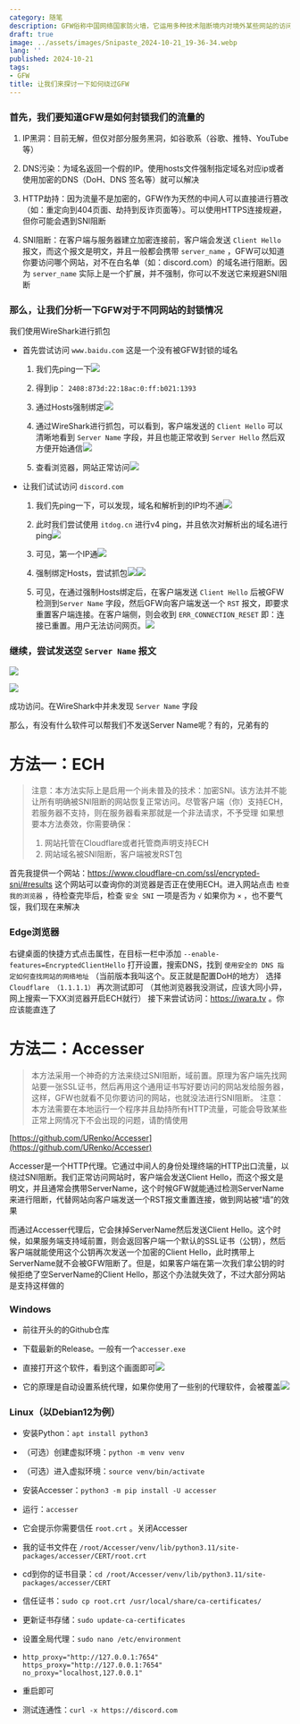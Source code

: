 ```yaml
---
category: 随笔
description: GFW俗称中国网络国家防火墙，它运用多种技术阻断境内对境外某些网站的访问，比如谷歌、Discord。但对于某些阻断方式，通过一些手段，我们可以绕过GFW来进行访问
draft: true
image: ../assets/images/Snipaste_2024-10-21_19-36-34.webp
lang: ''
published: 2024-10-21
tags:
- GFW
title: 让我们来探讨一下如何绕过GFW
---
```

### 首先，我们要知道GFW是如何封锁我们的流量的

1. IP黑洞：目前无解，但仅对部分服务黑洞，如谷歌系（谷歌、推特、YouTube等）

2. DNS污染：为域名返回一个假的IP。使用hosts文件强制指定域名对应ip或者使用加密的DNS（DoH、DNS 签名等）就可以解决

3. HTTP劫持：因为流量不是加密的，GFW作为天然的中间人可以直接进行篡改（如：重定向到404页面、劫持到反诈页面等）。可以使用HTTPS连接规避，但你可能会遇到SNI阻断

4. SNI阻断：在客户端与服务器建立加密连接前，客户端会发送 `Client Hello` 报文，而这个报文是明文，并且一般都会携带 `server_name` ，GFW可以知道你要访问哪个网站，对不在白名单（如：discord.com）的域名进行阻断。因为 `server_name` 实际上是一个扩展，并不强制，你可以不发送它来规避SNI阻断

### 那么，让我们分析一下GFW对于不同网站的封锁情况

我们使用WireShark进行抓包

- 首先尝试访问 `www.baidu.com` 这是一个没有被GFW封锁的域名
  
  1. 我们先ping一下![](../assets/images/2024-10-21-20-16-48-image.webp)
  
  2. 得到ip： `2408:873d:22:18ac:0:ff:b021:1393` 
  
  3. 通过Hosts强制绑定![](../assets/images/2024-10-21-20-18-10-image.webp)
  
  4. 通过WireShark进行抓包，可以看到，客户端发送的 `Client Hello` 可以清晰地看到 `Server Name` 字段，并且也能正常收到 `Server Hello` 然后双方便开始通信![](../assets/images/2024-10-21-20-24-03-image.webp)
  
  5. 查看浏览器，网站正常访问![](../assets/images/2024-10-21-20-35-29-image.webp)

- 让我们试试访问 `discord.com`
  
  1. 我们先ping一下，可以发现，域名和解析到的IP均不通![](../assets/images/2024-10-21-20-27-57-image.webp)
  
  2. 此时我们尝试使用 `itdog.cn` 进行v4 ping，并且依次对解析出的域名进行ping![](../assets/images/2024-10-21-20-28-51-image.webp)
  
  3. 可见，第一个IP通![](../assets/images/2024-10-21-20-29-40-image.webp)
  
  4. 强制绑定Hosts，尝试抓包![](../assets/images/2024-10-21-20-35-58-image.webp)![](../assets/images/2024-10-21-20-31-49-image.webp)
  
  5. 可见，在通过强制Hosts绑定后，在客户端发送 `Client Hello` 后被GFW检测到`Server Name` 字段，然后GFW向客户端发送一个 `RST` 报文，即要求重置客户端连接。在客户端侧，则会收到 `ERR_CONNECTION_RESET` 即：连接已重置。用户无法访问网页。![](../assets/images/2024-10-21-20-33-23-image.webp)

### 继续，尝试发送空 `Server Name` 报文

![](../assets/images/2024-10-21-20-41-37-image.webp)

![](../assets/images/2024-10-21-20-41-54-image.webp)

成功访问。在WireShark中并未发现 `Server Name` 字段

那么，有没有什么软件可以帮我们不发送Server Name呢？有的，兄弟有的

# 方法一：ECH
>注意：本方法实际上是启用一个尚未普及的技术：加密SNI。该方法并不能让所有明确被SNI阻断的网站恢复正常访问。尽管客户端（你）支持ECH，若服务器不支持，则在服务器看来那就是一个非法请求，不予受理
>如果想要本方法奏效，你需要确保：
>1. 网站托管在Cloudflare或者托管商声明支持ECH
>2. 网站域名被SNI阻断，客户端被发RST包

首先我提供一个网站：https://www.cloudflare-cn.com/ssl/encrypted-sni/#results
这个网站可以查询你的浏览器是否正在使用ECH。进入网站点击 `检查我的浏览器` ，待检查完毕后，检查 `安全 SNI` 一项是否为 `√` 
如果你为 `×` ，也不要气馁，我们现在来解决
### Edge浏览器
右键桌面的快捷方式点击属性，在目标一栏中添加 `--enable-features=EncryptedClientHello`
打开设置，搜索DNS，找到 `使用安全的 DNS 指定如何查找网站的网络地址` （当前版本我叫这个。反正就是配置DoH的地方）
选择`Cloudflare （1.1.1.1）`
再次测试即可
（其他浏览器我没测试，应该大同小异，网上搜索一下XX浏览器开启ECH就行）
接下来尝试访问：https://iwara.tv 。你应该能直连了
# 方法二：Accesser
>本方法采用一个神奇的方法来绕过SNI阻断，域前置。原理为客户端先找网站要一张SSL证书，然后再用这个通用证书写好要访问的网站发给服务器，这样，GFW也就看不见你要访问的网站，也就没法进行SNI阻断。
>注意：本方法需要在本地运行一个程序并且劫持所有HTTP流量，可能会导致某些正常上网情况下不会出现的问题，请酌情使用
>
[https://github.com/URenko/Accesser](https://github.com/URenko/Accesser)

Accesser是一个HTTP代理。它通过中间人的身份处理终端的HTTP出口流量，以绕过SNI阻断。我们正常访问网站时，客户端会发送Client Hello，而这个报文是明文，并且通常会携带ServerName，这个时候GFW就能通过检测ServerName来进行阻断，代替网站向客户端发送一个RST报文重置连接，做到网站被“墙”的效果

而通过Accesser代理后，它会抹掉ServerName然后发送Client Hello。这个时候，如果服务端支持域前置，则会返回客户端一个默认的SSL证书（公钥），然后客户端就能使用这个公钥再次发送一个加密的Client Hello，此时携带上ServerName就不会被GFW阻断了。但是，如果客户端在第一次我们拿公钥的时候拒绝了空ServerName的Client Hello，那这个办法就失效了，不过大部分网站是支持这样做的

### Windows

- 前往开头的的Github仓库

- 下载最新的Release。一般有一个`accesser.exe`

- 直接打开这个软件，看到这个画面即可![](../assets/images/c2eed28c-6e5d-43a3-a016-8f1a38a53cbd.webp)

- 它的原理是自动设置系统代理，如果你使用了一些别的代理软件，会被覆盖![](../assets/images/d0d8fac1-a2e5-4db2-8e25-ca5e04eb9951.webp)

### Linux（以Debian12为例）

- 安装Python：`apt install python3`

- （可选）创建虚拟环境：`python -m venv venv`

- （可选）进入虚拟环境：`source venv/bin/activate`

- 安装Accesser：`python3 -m pip install -U accesser`

- 运行：`accesser`

- 它会提示你需要信任 `root.crt` 。关闭Accesser

- 我的证书文件在 `/root/Accesser/venv/lib/python3.11/site-packages/accesser/CERT/root.crt` 

- cd到你的证书目录：`cd /root/Accesser/venv/lib/python3.11/site-packages/accesser/CERT`

- 信任证书：`sudo cp root.crt /usr/local/share/ca-certificates/`

- 更新证书存储：`sudo update-ca-certificates`

- 设置全局代理：`sudo nano /etc/environment`

- ```
  http_proxy="http://127.0.0.1:7654"
  https_proxy="http://127.0.0.1:7654"
  no_proxy="localhost,127.0.0.1"
  ```

- 重启即可

- 测试连通性：`curl -x https://discord.com`
